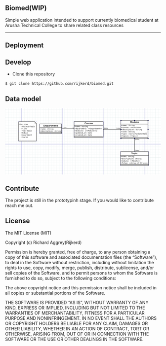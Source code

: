 ## Biomed(WIP)

Simple web application intended to support currently biomedical student at Arusha Technical College to share related class resources

---

## Deployment

## Develop

- Clone this repository

```sh
$ git clone https://github.com/rijkerd/biomed.git
```

## Data model

![BIOMED Context Diagram](./docs/domain.png)

## Contribute

The project is still in the prototypinh stage. If you would like to contribute reach me out.

## License

The MIT License (MIT)

Copyright (c) Richard Aggrey(Rijkerd)

Permission is hereby granted, free of charge, to any person obtaining a copy of this software and associated documentation files (the “Software”), to deal in the Software without restriction, including without limitation the rights to use, copy, modify, merge, publish, distribute, sublicense, and/or sell copies of the Software, and to permit persons to whom the Software is furnished to do so, subject to the following conditions:

The above copyright notice and this permission notice shall be included in all copies or substantial portions of the Software.

THE SOFTWARE IS PROVIDED “AS IS”, WITHOUT WARRANTY OF ANY KIND, EXPRESS OR IMPLIED, INCLUDING BUT NOT LIMITED TO THE WARRANTIES OF MERCHANTABILITY, FITNESS FOR A PARTICULAR PURPOSE AND NONINFRINGEMENT. IN NO EVENT SHALL THE AUTHORS OR COPYRIGHT HOLDERS BE LIABLE FOR ANY CLAIM, DAMAGES OR OTHER LIABILITY, WHETHER IN AN ACTION OF CONTRACT, TORT OR OTHERWISE, ARISING FROM, OUT OF OR IN CONNECTION WITH THE SOFTWARE OR THE USE OR OTHER DEALINGS IN THE SOFTWARE.
